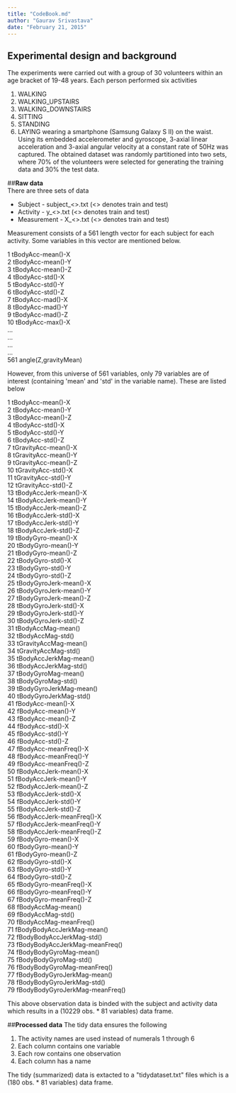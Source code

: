 ```yaml
---
title: "CodeBook.md"
author: "Gaurav Srivastava"
date: "February 21, 2015"
---
```


## **Experimental design and background** 
The experiments were carried out with a group of 30 volunteers within an age bracket of 19-48 years. Each person performed six activities
1. WALKING 
2. WALKING_UPSTAIRS 
3. WALKING_DOWNSTAIRS
4. SITTING 
5. STANDING 
6. LAYING 
wearing a smartphone (Samsung Galaxy S II) on the waist. Using its embedded accelerometer and gyroscope, 3-axial linear acceleration and 3-axial angular velocity at a constant rate of 50Hz was captured. The obtained dataset was randomly partitioned into two sets, where 70% of the volunteers were selected for generating the training data and 30% the test data. 


##**Raw data**  
There are three sets of data  

* Subject - subject_<>.txt (<> denotes train and test)
* Activity - y_<>.txt (<> denotes train and test)
* Measurement - X_<>.txt (<> denotes train and test)  

Measurement consists of a 561 length vector for each subject for each activity. Some variables in this vector are mentioned below.  

1 tBodyAcc-mean()-X    
2 tBodyAcc-mean()-Y  
3 tBodyAcc-mean()-Z  
4 tBodyAcc-std()-X  
5 tBodyAcc-std()-Y  
6 tBodyAcc-std()-Z  
7 tBodyAcc-mad()-X  
8 tBodyAcc-mad()-Y  
9 tBodyAcc-mad()-Z  
10 tBodyAcc-max()-X  
...  
...  
...  
...  
561 angle(Z,gravityMean)

However, from this universe of 561 variables, only 79 variables are of interest (containing 'mean' and 'std' in the variable name). These are listed below
 
1 tBodyAcc-mean()-X  
2 tBodyAcc-mean()-Y  
3	tBodyAcc-mean()-Z  
4	tBodyAcc-std()-X  
5	tBodyAcc-std()-Y  
6	tBodyAcc-std()-Z  
7	tGravityAcc-mean()-X  
8	tGravityAcc-mean()-Y  
9	tGravityAcc-mean()-Z  
10	tGravityAcc-std()-X  
11	tGravityAcc-std()-Y  
12	tGravityAcc-std()-Z  
13	tBodyAccJerk-mean()-X  
14	tBodyAccJerk-mean()-Y  
15	tBodyAccJerk-mean()-Z  
16	tBodyAccJerk-std()-X  
17	tBodyAccJerk-std()-Y  
18	tBodyAccJerk-std()-Z  
19	tBodyGyro-mean()-X  
20	tBodyGyro-mean()-Y  
21	tBodyGyro-mean()-Z  
22	tBodyGyro-std()-X  
23	tBodyGyro-std()-Y  
24	tBodyGyro-std()-Z  
25	tBodyGyroJerk-mean()-X  
26	tBodyGyroJerk-mean()-Y  
27	tBodyGyroJerk-mean()-Z  
28	tBodyGyroJerk-std()-X  
29	tBodyGyroJerk-std()-Y  
30	tBodyGyroJerk-std()-Z  
31	tBodyAccMag-mean()  
32	tBodyAccMag-std()  
33	tGravityAccMag-mean()  
34	tGravityAccMag-std()  
35	tBodyAccJerkMag-mean()  
36	tBodyAccJerkMag-std()  
37	tBodyGyroMag-mean()  
38	tBodyGyroMag-std()  
39	tBodyGyroJerkMag-mean()  
40	tBodyGyroJerkMag-std()  
41	fBodyAcc-mean()-X  
42	fBodyAcc-mean()-Y  
43	fBodyAcc-mean()-Z  
44	fBodyAcc-std()-X  
45	fBodyAcc-std()-Y  
46	fBodyAcc-std()-Z  
47	fBodyAcc-meanFreq()-X  
48	fBodyAcc-meanFreq()-Y  
49	fBodyAcc-meanFreq()-Z  
50	fBodyAccJerk-mean()-X  
51	fBodyAccJerk-mean()-Y  
52	fBodyAccJerk-mean()-Z  
53	fBodyAccJerk-std()-X  
54	fBodyAccJerk-std()-Y  
55	fBodyAccJerk-std()-Z  
56	fBodyAccJerk-meanFreq()-X  
57	fBodyAccJerk-meanFreq()-Y  
58	fBodyAccJerk-meanFreq()-Z  
59	fBodyGyro-mean()-X  
60	fBodyGyro-mean()-Y  
61	fBodyGyro-mean()-Z  
62	fBodyGyro-std()-X  
63	fBodyGyro-std()-Y  
64	fBodyGyro-std()-Z  
65	fBodyGyro-meanFreq()-X  
66	fBodyGyro-meanFreq()-Y  
67	fBodyGyro-meanFreq()-Z  
68	fBodyAccMag-mean()  
69	fBodyAccMag-std()  
70	fBodyAccMag-meanFreq()  
71	fBodyBodyAccJerkMag-mean()  
72	fBodyBodyAccJerkMag-std()  
73	fBodyBodyAccJerkMag-meanFreq()  
74	fBodyBodyGyroMag-mean()  
75	fBodyBodyGyroMag-std()  
76	fBodyBodyGyroMag-meanFreq()  
77	fBodyBodyGyroJerkMag-mean()  
78	fBodyBodyGyroJerkMag-std()  
79	fBodyBodyGyroJerkMag-meanFreq()  

This above observation data is binded with the subject and activity data which results in a (10229 obs. * 81 variables) data frame.  

##**Processed data** 
The tidy data ensures the following

1. The activity names are used instead of numerals 1 through 6  
2. Each column contains one variable  
3. Each row contains one observation  
4. Each column has a name

The tidy (summarized) data is extacted to a "tidydataset.txt" files which is a (180 obs. * 81 variables) data frame.





